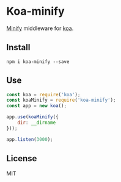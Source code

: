 # Koa-minify

[Minify](http://coderaiser.github.io/minify "Minify") middleware for [koa](http://koajs.com/ "Koa").

## Install

`npm i koa-minify --save`

## Use

```js
const koa = require('koa');
const koaMinify = require('koa-minify');
const app = new koa();

app.use(koaMinify({
    dir: __dirname
}));

app.listen(3000);
```

## License

MIT


